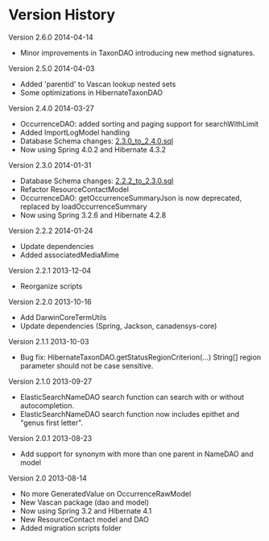 Version History
===============
Version 2.6.0 2014-04-14
* Minor improvements in TaxonDAO introducing new method signatures.

Version 2.5.0 2014-04-03
* Added 'parentid' to Vascan lookup nested sets
* Some optimizations in HibernateTaxonDAO

Version 2.4.0 2014-03-27
* OccurrenceDAO: added sorting and paging support for searchWithLimit
* Added ImportLogModel handling
* Database Schema changes: [2.3.0_to_2.4.0.sql](https://github.com/Canadensys/canadensys-data-access/blob/dev/script/migrations/occurrence/2.3.0_to_2.4.0.sql)
* Now using Spring 4.0.2 and Hibernate 4.3.2

Version 2.3.0 2014-01-31
* Database Schema changes: [2.2.2_to_2.3.0.sql](https://github.com/Canadensys/canadensys-data-access/blob/dev/script/migrations/occurrence/2.2.2_to_2.3.0.sql)
* Refactor ResourceContactModel
* OccurrenceDAO: getOccurrenceSummaryJson is now deprecated, replaced by loadOccurrenceSummary
* Now using Spring 3.2.6 and Hibernate 4.2.8

Version 2.2.2 2014-01-24
* Update dependencies
* Added associatedMediaMime

Version 2.2.1 2013-12-04
* Reorganize scripts

Version 2.2.0 2013-10-16
* Add DarwinCoreTermUtils
* Update dependencies (Spring, Jackson, canadensys-core)

Version 2.1.1 2013-10-03
* Bug fix: HibernateTaxonDAO.getStatusRegionCriterion(...) String[] region parameter should not be case sensitive.

Version 2.1.0 2013-09-27
* ElasticSearchNameDAO search function can search with or without autocompletion.
* ElasticSearchNameDAO search function now includes epithet and "genus first letter".

Version 2.0.1 2013-08-23
* Add support for synonym with more than one parent in NameDAO and model

Version 2.0 2013-08-14
* No more GeneratedValue on OccurrenceRawModel
* New Vascan package (dao and model)
* Now using Spring 3.2 and Hibernate 4.1
* New ResourceContact model and DAO
* Added migration scripts folder
